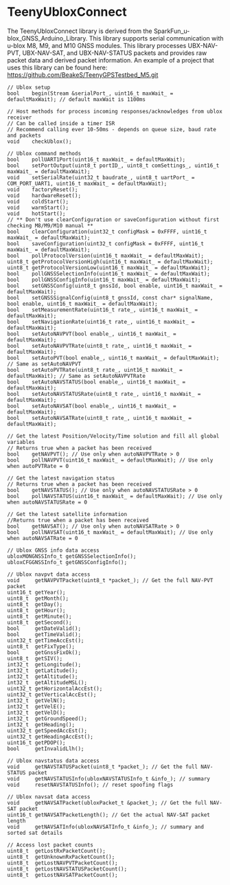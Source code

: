 # TeenyUbloxConnect

The TeenyUbloxConnect library is derived from the SparkFun_u-blox_GNSS_Arduino_Library.
This library supports serial communication with u-blox M8, M9, and M10 GNSS modules.
This library processes UBX-NAV-PVT, UBX-NAV-SAT, and UBX-NAV-STATUS packets and provides raw packet data and derived packet information.
An example of a project that uses this library can be found here: https://github.com/BeakeS/TeenyGPSTestbed_M5.git

    // Ublox setup
    bool    begin(Stream &serialPort_, uint16_t maxWait_ = defaultMaxWait); // default maxWait is 1100ms

    // Host methods for process incoming responses/acknowledges from ublox receiver
    // Can be called inside a timer ISR
    // Recommend calling ever 10-50ms - depends on queue size, baud rate and packets
    void    checkUblox();

    // Ublox command methods
    bool    pollUART1Port(uint16_t maxWait_ = defaultMaxWait);
    bool    setPortOutput(uint8_t portID_, uint8_t comSettings_, uint16_t maxWait_ = defaultMaxWait);
    void    setSerialRate(uint32_t baudrate_, uint8_t uartPort_ = COM_PORT_UART1, uint16_t maxWait_ = defaultMaxWait);
    void    factoryReset();
    void    hardwareReset();
    void    coldStart();
    void    warmStart();
    void    hotStart();
    // ** Don't use clearConfiguration or saveConfiguration without first checking M8/M9/M10 manual **
    bool    clearConfiguration(uint32_t configMask = 0xFFFF, uint16_t maxWait_ = defaultMaxWait);
    bool    saveConfiguration(uint32_t configMask = 0xFFFF, uint16_t maxWait_ = defaultMaxWait);
    bool    pollProtocolVersion(uint16_t maxWait_ = defaultMaxWait);
    uint8_t getProtocolVersionHigh(uint16_t maxWait_ = defaultMaxWait);
    uint8_t getProtocolVersionLow(uint16_t maxWait_ = defaultMaxWait);
    bool    pollGNSSSelectionInfo(uint16_t maxWait_ = defaultMaxWait);
    bool    pollGNSSConfigInfo(uint16_t maxWait_ = defaultMaxWait);
    bool    setGNSSConfig(uint8_t gnssId, bool enable, uint16_t maxWait_ = defaultMaxWait);
    bool    setGNSSSignalConfig(uint8_t gnssId, const char* signalName, bool enable, uint16_t maxWait_ = defaultMaxWait);
    bool    setMeasurementRate(uint16_t rate_, uint16_t maxWait_ = defaultMaxWait);
    bool    setNavigationRate(uint16_t rate_, uint16_t maxWait_ = defaultMaxWait);
    bool    setAutoNAVPVT(bool enable_, uint16_t maxWait_ = defaultMaxWait);
    bool    setAutoNAVPVTRate(uint8_t rate_, uint16_t maxWait_ = defaultMaxWait);
    bool    setAutoPVT(bool enable_, uint16_t maxWait_ = defaultMaxWait); // Same as setAutoNAVPVT
    bool    setAutoPVTRate(uint8_t rate_, uint16_t maxWait_ = defaultMaxWait); // Same as setAutoNAVPVTRate
    bool    setAutoNAVSTATUS(bool enable_, uint16_t maxWait_ = defaultMaxWait);
    bool    setAutoNAVSTATUSRate(uint8_t rate_, uint16_t maxWait_ = defaultMaxWait);
    bool    setAutoNAVSAT(bool enable_, uint16_t maxWait_ = defaultMaxWait);
    bool    setAutoNAVSATRate(uint8_t rate_, uint16_t maxWait_ = defaultMaxWait);
    
    // Get the latest Position/Velocity/Time solution and fill all global variables
    // Returns true when a packet has been received
    bool    getNAVPVT(); // Use only when autoNAVPVTRate > 0
    bool    pollNAVPVT(uint16_t maxWait_ = defaultMaxWait); // Use only when autoPVTRate = 0

    // Get the latest navigation status
    // Returns true when a packet has been received
    bool    getNAVSTATUS(); // Use only when autoNAVSTATUSRate > 0
    bool    pollNAVSTATUS(uint16_t maxWait_ = defaultMaxWait); // Use only when autoNAVSTATUSRate = 0
    
    // Get the latest satellite information
    //Returns true when a packet has been received
    bool    getNAVSAT(); // Use only when autoNAVSATRate > 0
    bool    pollNAVSAT(uint16_t maxWait_ = defaultMaxWait); // Use only when autoNAVSATRate = 0

    // Ublox GNSS info data access
    ubloxMONGNSSInfo_t getGNSSSelectionInfo();
    ubloxCFGGNSSInfo_t getGNSSConfigInfo();

    // Ublox navpvt data access
    void     getNAVPVTPacket(uint8_t *packet_); // Get the full NAV-PVT packet
    uint16_t getYear();
    uint8_t  getMonth();
    uint8_t  getDay();
    uint8_t  getHour();
    uint8_t  getMinute();
    uint8_t  getSecond();
    bool     getDateValid();
    bool     getTimeValid();
    uint32_t getTimeAccEst();
    uint8_t  getFixType();
    bool     getGnssFixOk();
    uint8_t  getSIV();
    int32_t  getLongitude();
    int32_t  getLatitude();
    int32_t  getAltitude();
    int32_t  getAltitudeMSL();
    uint32_t getHorizontalAccEst();
    uint32_t getVerticalAccEst();
    int32_t  getVelN();
    int32_t  getVelE();
    int32_t  getVelD();
    int32_t  getGroundSpeed();
    int32_t  getHeading();
    uint32_t getSpeedAccEst();
    uint32_t getHeadingAccEst();
    uint16_t getPDOP();
    bool     getInvalidLlh();

    // Ublox navstatus data access
    void     getNAVSTATUSPacket(uint8_t *packet_); // Get the full NAV-STATUS packet
    void     getNAVSTATUSInfo(ubloxNAVSTATUSInfo_t &info_); // summary
    void     resetNAVSTATUSInfo(); // reset spoofing flags

    // Ublox navsat data access
    void     getNAVSATPacket(ubloxPacket_t &packet_); // Get the full NAV-SAT packet
    uint16_t getNAVSATPacketLength(); // Get the actual NAV-SAT packet length
    void     getNAVSATInfo(ubloxNAVSATInfo_t &info_); // summary and sorted sat details

    // Access lost packet counts
    uint8_t  getLostRxPacketCount();
    uint8_t  getUnknownRxPacketCount();
    uint8_t  getLostNAVPVTPacketCount();
    uint8_t  getLostNAVSTATUSPacketCount();
    uint8_t  getLostNAVSATPacketCount();


